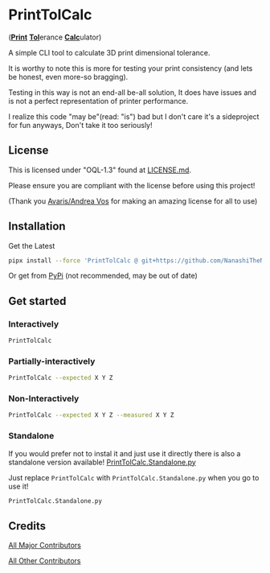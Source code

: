 # PrintTolCalc

(<ins>**Print**</ins> <ins>**Tol**</ins>erance <ins>**Calc**</ins>ulator)

A simple CLI tool to calculate 3D print dimensional tolerance.

It is worthy to note this is more for testing your print consistency (and lets be honest, even more-so bragging).

Testing in this way is not an end-all be-all solution,
It does have issues and is not a perfect representation of printer performance.

I realize this code "may be"(read: "is") bad but I don't care it's a sideproject for fun anyways, Don't take it too seriously!

## License

This is licensed under "OQL-1.3" found at [LICENSE.md](<https://github.com/NanashiTheNameless/PrintTolCalc/blob/main/LICENSE.md>).

Please ensure you are compliant with the license before using this project!

(Thank you [Avaris/Andrea Vos](<https://avris.it/>) for making an amazing license for all to use)

## Installation

Get the Latest

```sh
pipx install --force 'PrintTolCalc @ git+https://github.com/NanashiTheNameless/PrintTolCalc@main'
```

Or get from [PyPi](<https://pypi.org/project/PrintTolCalc/>) (not recommended, may be out of date)

## Get started

### Interactively

```sh
PrintTolCalc
```

### Partially-interactively

```sh
PrintTolCalc --expected X Y Z
```

### Non-Interactively

```sh
PrintTolCalc --expected X Y Z --measured X Y Z
```

### Standalone

If you would prefer not to instal it and just use it directly there is also a standalone version available!
[PrintTolCalc.Standalone.py](<https://github.com/NanashiTheNameless/PrintTolCalc/raw/refs/heads/main/PrintTolCalc.Standalone.py>)

Just replace `PrintTolCalc` with `PrintTolCalc.Standalone.py` when you go to use it!

```sh
PrintTolCalc.Standalone.py
```

## Credits

[All Major Contributors](<https://github.com/NanashiTheNameless/PrintTolCalc/blob/main/CONTRIBUTORS.md>)

[All Other Contributors](<https://github.com/NanashiTheNameless/PrintTolCalc/graphs/contributors>)
